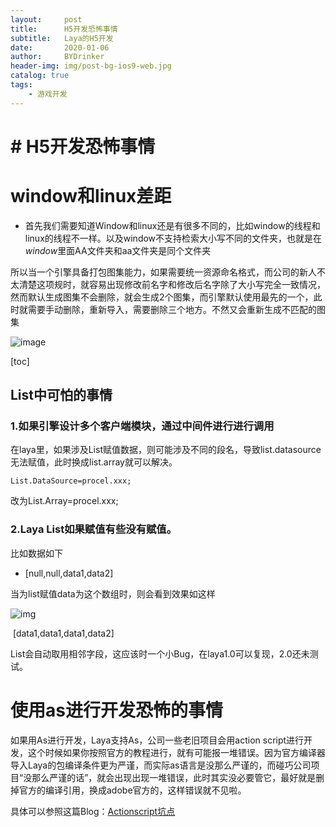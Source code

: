 ```yaml
---
layout:     post
title:      H5开发恐怖事情
subtitle:   Laya的H5开发
date:       2020-01-06
author:     BYDrinker
header-img: img/post-bg-ios9-web.jpg
catalog: true
tags:
    - 游戏开发
---
```



# # H5开发恐怖事情

# window和linux差距

* 首先我们需要知道Window和linux还是有很多不同的，比如window的线程和linux的线程不一样。以及window不支持检索大小写不同的文件夹，也就是在*window*里面AA文件夹和aa文件夹是同个文件夹

所以当一个引擎具备打包图集能力，如果需要统一资源命名格式，而公司的新人不太清楚这项规时，就容易出现修改前名字和修改后名字除了大小写完全一致情况，然而默认生成图集不会删除，就会生成2个图集，而引擎默认使用最先的一个，此时就需要手动删除，重新导入，需要删除三个地方。不然又会重新生成不匹配的图集

![image](https://s2.ax1x.com/2020/01/06/lrTuFS.png)

[toc]

## List中可怕的事情

### 1.如果引擎设计多个客户端模块，通过中间件进行进行调用

在laya里，如果涉及List赋值数据，则可能涉及不同的段名，导致list.datasource无法赋值，此时换成list.array就可以解决。

`List.DataSource=procel.xxx; `

改为List.Array=procel.xxx;

### 2.Laya List如果赋值有些没有赋值。

比如数据如下

* [null,null,data1,data2] 

当为list赋值data为这个数组时，则会看到效果如这样

![img](https://s2.ax1x.com/2020/01/06/lrT56A.png)

​				[data1,data1,data1,data2] 

List会自动取用相邻字段，这应该时一个小Bug，在laya1.0可以复现，2.0还未测试。

# 使用as进行开发恐怖的事情

如果用As进行开发，Laya支持As，公司一些老旧项目会用action script进行开发，这个时候如果你按照官方的教程进行，就有可能报一堆错误。因为官方编译器导入Laya的包编译条件更为严谨，而实际as语言是没那么严谨的，而碰巧公司项目“没那么严谨的话”，就会出现出现一堆错误，此时其实没必要管它，最好就是删掉官方的编译引用，换成adobe官方的，这样错误就不见啦。

具体可以参照这篇Blog：[Actionscript坑点](https://mp.csdn.net/postedit/102863722)
